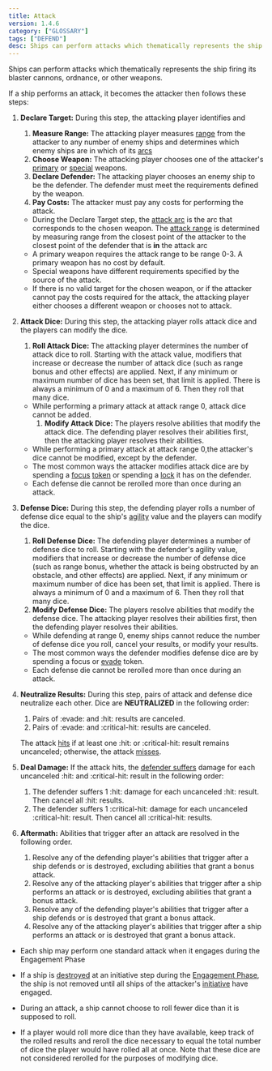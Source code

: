 ```yaml
---
title: Attack
version: 1.4.6
category: ["GLOSSARY"]
tags: ["DEFEND"]
desc: Ships can perform attacks which thematically represents the ship firing its blaster cannons, ordnance, or other weapons.
---
```


Ships can perform attacks which thematically represents the ship firing its blaster cannons, ordnance, or other weapons.

If a ship performs an attack, it becomes the attacker then follows these steps:

1.  **Declare Target:** During this step, the attacking player identifies and
    1.  **Measure Range:** The attacking player measures [range](/rules/Range) from the attacker to any number of enemy ships and determines which enemy ships are in which of its [arcs](/rules/Arc) 
    1.  **Choose Weapon:** The attacking player chooses one of the attacker's [primary](/rules/Primary_Weapon) or [special](/rules/Special_Weapon) weapons.
    1.  **Declare Defender:** The attacking player chooses an enemy ship to be the defender. The defender must meet the requirements defined by the weapon. 
    1.  **Pay Costs:** The attacker must pay any costs for performing the attack.
    - During the Declare Target step, the [attack arc](/rules/Attack_Arc) is the arc that corresponds to the chosen weapon. The [attack range](/rules/Attack_Range) is determined by measuring range from the closest point of the attacker to the closest point of the defender that is **in** the attack arc 
    - A primary weapon requires the attack range to be range 0-3. A primary weapon has no cost by default.
    - Special weapons have different requirements specified by the source of the attack. 
    - If there is no valid target for the chosen weapon, or if the attacker cannot pay the costs required for the attack, the attacking player either chooses a different weapon or chooses not to attack.

1.  **Attack Dice:** During this step, the attacking player rolls attack dice and the players can modify the dice.
    1. **Roll Attack Dice:** The attacking player determines the number of attack dice to roll. Starting with the attack value, modifiers that increase or decrease the number of attack dice (such as range bonus and other effects) are applied. Next, if any minimum or maximum number of dice has been set, that limit is applied. There is always a minimum of 0 and a maximum of 6. Then they roll that many dice.
    * While performing a primary attack at attack range 0, attack dice cannot be added.
        1. **Modify Attack Dice:** The players resolve abilities that modify the attack dice. The defending player resolves their abilities first, then the attacking player resolves their abilities.
    * While performing a primary attack at attack range 0,the attacker's dice cannot be modified, except by the defender.
    * The most common ways the attacker modifies attack dice are by spending a [focus](/rules/Focus) [token](/rules/Token) or spending a [lock](/rules/Lock) it has on the defender.
    * Each defense die cannot be rerolled more than once during an attack.

1.  **Defense Dice:** During this step, the defending player rolls a number of defense dice equal to the ship's [agility](/rules/Agility) value and the players can modify the dice.
    1. **Roll Defense Dice:** The defending player determines a number of defense dice to roll. Starting with the defender's agility value, modifiers that increase or decrease the number of defense dice (such as range bonus, whether the attack is being obstructed by an obstacle, and other effects) are applied. Next, if any minimum or maximum number of dice has been set, that limit is applied. There is always a minimum of 0 and a maximum of 6. Then they roll that many dice.
    1. **Modify Defense Dice:** The players resolve abilities that modify the defense dice. The attacking player resolves their abilities first, then the defending player resolves their abilities.
    * While defending at range 0, enemy ships cannot reduce the number of defense dice you roll, cancel your results, or modify your results.
    * The most common ways the defender modifies defense dice are by spending a focus or [evade](/rules/Evade) token.
    * Each defense die cannot be rerolled more than once during an attack.

1.  **Neutralize Results:** During this step, pairs of attack and defense dice neutralize each other. Dice are **NEUTRALIZED** in the following order:

    1. Pairs of :evade: and :hit: results are canceled.
    1. Pairs of :evade: and :critical-hit: results are canceled.
     
    The attack [hits](/rules/Hit) if at least one :hit: or :critical-hit: result remains uncanceled; otherwise, the attack [misses](/rules/Miss).

1.  **Deal Damage:** If the attack hits, the [defender suffers](/rules/Defender) damage for each uncanceled :hit: and :critical-hit: result in the following order:

    1. The defender suffers 1 :hit: damage for each uncanceled :hit: result. Then cancel all :hit: results.
    1. The defender suffers 1 :critical-hit: damage for each uncanceled :critical-hit: result. Then cancel all :critical-hit: results.
         
1.  **Aftermath:** Abilities that trigger after an attack are resolved in the following order.
    1. Resolve any of the defending player's abilities that trigger after a ship defends or is destroyed, excluding abilities that grant a bonus attack.
    1. Resolve any of the attacking player's abilities that trigger after a ship performs an attack or is destroyed, excluding abilities that grant a bonus attack.
    1. Resolve any of the defending player's abilities that trigger after a ship defends or is destroyed that grant a bonus attack.
    1. Resolve any of the attacking player's abilities that trigger after a ship performs an attack or is destroyed that grant a bonus attack.
        
- Each ship may perform one standard attack when it engages during the Engagement Phase

- If a ship is [destroyed](/rules/Destroyed_Ship) at an initiative step during the [Engagement Phase](/rules/Engagement_Phase), the ship is not removed until all ships of the attacker's [initiative](/rules/Initiative) have engaged.

- During an attack, a ship cannot choose to roll fewer dice than it is supposed to roll.

- If a player would roll more dice than they have available, keep track of the rolled results and reroll the dice necessary to equal the total number of dice the player would have rolled all at once. Note that these dice are not considered rerolled for the purposes of modifying dice.
